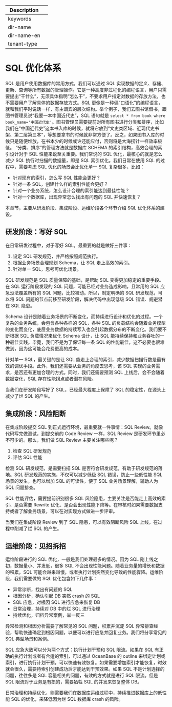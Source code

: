 | Description   |                 |
|---------------|-----------------|
| keywords      |                 |
| dir-name      |                 |
| dir-name-en   |                 |
| tenant-type   |                 |

# SQL 优化体系

SQL 是用户使用数据库的常用方式，我们可以通过 SQL 实现数据的定义、存储、更新、查询等所有数据的管理操作。它是一种高度非过程化的编程语言，用户只需要提出“干什么”，无须具体指明“怎么干”，不要求用户指定对数据的存放方法，也不需要用户了解具体的数据存放方式。SQL 更像是一种偏“口语化”的编程语言，就和我们平时说话一样，有主谓宾的层次结构。举个例子，我们去图书馆借书，跟图书管理员说“我要一本中国近代史”，SQL 语句就是 `select * from book where book_name='中国近代史'`。图书管理员需要提前对所有图书进行分类和排序，比如我们在“中国近代史”这本书入库的时候，就将它放到“文史类区域、近现代史书架、第二层第三本”，等想要拿书的时候就非常方便了。反之，如果图书入库的时候只是随便堆放，在书本少的时候或许还能应付，否则将是大海捞针一样效率极低。
“分类、排序”的管理方法就是数据库 SCHEMA 的索引结构，高效合理的索引设计对于 SQL 性能来说至关重要。我们常说的 SQL 优化，最核心的就是怎么减少 SQL 执行时扫描的数据量，即是 SQL 索引优化。我们日常在使用 SQL 的过程中，需要考虑 SQL 优化的场景会比优化单一 SQL 复杂很多，比如：

* 针对现有的索引，怎么写 SQL 性能会更好？
* 针对一条 SQL，创建什么样的索引性能会更好？
* 针对一个业务系统，怎么设计合理的索引能达到最佳性能？
* 针对一个数据库，出现异常怎么找出有问题的 SQL 并快速恢复？

本章节，主要从研发阶段、集成阶段、运维阶段各个环节介绍 SQL 优化体系的建设。

## 研发阶段：写好 SQL

在日常研发过程中，对于写好 SQL，最重要的就是做好三件事：

1. 设定 SQL 研发规范，并严格按照规范执行。
2. 根据业务场景合理规划 Schema，让 SQL 走上高效的索引。
3. 针对单一 SQL，思考可优化场景。

SQL 研发规范是 SQL 质量保障的基础，是帮助 SQL 变得更加稳定的重要手段。在 SQL 运行阶段发现的 SQL 问题，可能已经对业务造成影响，且常用的 SQL 应急没法覆盖所有的 SQL 问题，比较被动。所以，制定明确的 SQL 研发规范，可以将 SQL 问题的节点前移至研发阶段，解决代码中出现低级 SQL 错误、规避潜在 SQL 隐患。

Schema 设计是随着业务场景的不断变化，而持续进行设计和优化的过程。一个复杂的业务系统，会包含各种各样的 SQL，各种 SQL 的负载结构会随着业务模型的变化而变化，底层业务数据的持续写入也会引起数据分布的不断变化。我们要不断根据 SQL 负载情况来优化 Schema 设计，让 SQL 能持续保持和业务吞吐的一种最佳实践。毕竟，我们不是为了保证每一条 SQL 的性能最佳，这不必要也很难做到，因为这可能会花费更高的成本。

针对单一 SQL，最关键的是让 SQL 能走上合理的索引，减少数据扫描行数是最有效的调优手段。此外，我们还需要从业务的角度去思考，该 SQL 实现的业务需求，是否还有更加合理的方式。同时，我们还需要预测 SQL 上线后，会不会随着数据变化，SQL 存在性能拐点或者潜在风险。

当我们在研发阶段写好了 SQL，已经最大程度上保障了 SQL 的稳定性，在源头上减少了烂 SQL 的产生。

## 集成阶段：风险阻断

在集成阶段提交 SQL 到正式运行环境，最重要就一件事情：SQL Review。就像代码写完做测试，到提交前的 Code Review 一样，SQL Review 是研发环节里必不可少的。那么，我们做 SQL Review 主要关注哪些呢？

1. 检查 SQL 研发规范
2. 评估 SQL 性能

检测 SQL 研发规范，是需要扫描 SQL 是否符合研发规范，有助于研发规范的落地。SQL 研发规范的实施，不仅可以减少低级 SQL 错误，防止一些低性能 SQL 场景的发生，也可以增加 SQL 的可读性，便于 SQL 业务场景理解，辅助人为 SQL 问题排查。

SQL 性能评估，需要提前识别很多 SQL 风险隐患，主要关注是否能走上高效的索引、是否需要 Rewrite 优化、是否会出现性能下降等。在审核时如果需要数据支持或者了解业务场景，可以在对实现方式做进一步评审。

当我们在集成阶段 Review 到了 SQL 隐患，可以有效阻断风险 SQL 上线，在过程中削减了烂 SQL 的产生。

## 运维阶段：见招拆招

运维阶段进行的 SQL 优化，一般是我们处理最多的情况。因为 SQL 刚上线之初，数据量小、并发低，很多 SQL 不会出现性能问题。随着业务量的增长和数据的积累，SQL 可能会越来越慢，或者执行计划突然变化导致的性能骤降。运维阶段，我们需要做的 SQL 优化包含如下几件事：

* 异常诊断，找出有问题的 SQL
* 根因分析，确认引起 DB 突然 crash 的 SQL
* SQL 应急，对根因 SQL 进行应急来恢复 DB
* 日常治理，持续对 DB 中的烂 SQL 进行治理
* 持续优化，归档异常案例，举一反三

异常检测和根因分析需要了解常见的 SQL 问题，积累并沉淀 SQL 异常排查经验，帮助快速确定到根因问题，以便可以进行应急并回复业务。我们将分享常见的 SQL 典型场景和案例。

SQL 应急大致可以分为两个方式：执行计划干预和 SQL 限流。如果在 SQL 有正确的执行计划或者有合适的索引，可以通过 OceanBase 的 outline 来绑定计划或索引，进行执行计划干预，可以快速有效恢复。如果需要增加索引才能恢复，时效就会很久，需要待索引创建成功后才能达到干预效果。如果 SQL 不是计划选择的问题，往往多是 SQL 容量相关的问题，有效的方式就是进行 SQL 限流。但是 SQL 限流对于业务是有损的，需要牺牲 SQL 的并发来恢复整体 DB。

日常治理和持续优化，则需要我们在数据库运维过程中，持续推进数据库上的低性能 SQL 的优化，来降低因为烂 SQL 数据库 crash 的风险。
